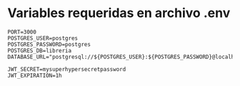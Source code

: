 # Variables requeridas en archivo .env

```env
PORT=3000
POSTGRES_USER=postgres
POSTGRES_PASSWORD=postgres
POSTGRES_DB=libreria
DATABASE_URL="postgresql://${POSTGRES_USER}:${POSTGRES_PASSWORD}@localhost:5431/${POSTGRES_DB}"

JWT_SECRET=mysuperhypersecretpassword
JWT_EXPIRATION=1h
```
